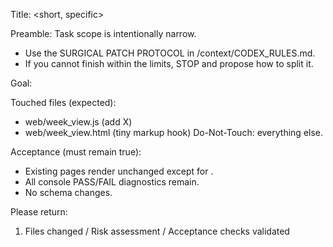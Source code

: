 Title: <short, specific>

Preamble: Task scope is intentionally narrow. 
- Use the SURGICAL PATCH PROTOCOL in /context/CODEX_RULES.md. 
- If you cannot finish within the limits, STOP and propose how to split it.

Goal: <one thing only>

Touched files (expected):
- web/week_view.js  (add X)
- web/week_view.html (tiny markup hook)
Do-Not-Touch: everything else.

Acceptance (must remain true):
- Existing pages render unchanged except for <X>.
- All console PASS/FAIL diagnostics remain.
- No schema changes.

Please return:
1) Files changed / Risk assessment / Acceptance checks validated
